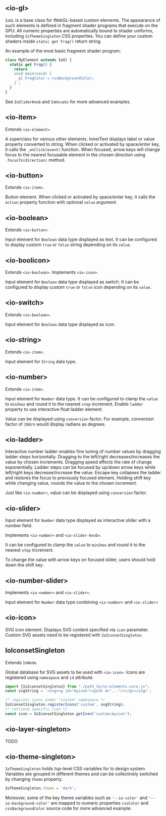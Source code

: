 ## &lt;io-gl&gt;

`IoGL` is a base class for WebGL-based custom elements. The appearance of such elements is defined in fragment shader programs that execute on the GPU. All numeric properties are automatically bound to shader uniforms, including `IoThemeSingleton` CSS properties. You can define your custom shaders inside `static get Frag()` return string.

<io-element-demo element="io-gl" width="255px" height="255px" properties='{"color": [0, 0, 0, 1]}' config='{"background": ["io-color-vector"], "color": ["io-color-vector"]}'></io-element-demo>


An example of the most basic fragment shader program:

```javascript
class MyElement extends IoGl {
  static get Frag() {
    return `
    void main(void) {
      gl_FragColor = cssBackgroundColor;
    }`;
  }
}
```

See `IoSliderKnob` and `IoHsvaSv` for more advanced examples.

## &lt;io-item&gt;

Extends `<io-element>`.

A superclass for various other elements.
InnerText displays label or value property converted to string.
When clicked or activated by space/enter key, it calls the `_onClick(event)` function.
When focused, arrow keys will change focus to the nearest focusable element in the chosen direction using `.focusTo(direction)` method.

<io-element-demo element="io-item" properties='{"label": "Item", "value": "null"}'></io-element-demo>

## &lt;io-button&gt;

Extends `<io-item>`.

Button element. When clicked or activated by space/enter key, it calls the `action` property function with optional `value` argument.

<io-element-demo element="io-button" properties='{"label": "Button", "action": "null"}'></io-element-demo>

## &lt;io-boolean&gt;

Extends `<io-button>`.

Input element for `Boolean` data type displayed as text. It can be configured to display custom `true` or `false` string depending on its `value`.

<io-element-demo element="io-boolean" properties='{"value": true, "true": "true", "false": "false"}'></io-element-demo>

## &lt;io-boolicon&gt;

Extends `<io-boolean>`. Implements `<io-icon>`.

Input element for `Boolean` data type displayed as switch. It can be configured to display custom `true` or `false` icon depending on its `value`.

<io-element-demo element="io-boolicon" properties='{"value": true, "true": "icons:check", "false": "icons:uncheck"}'></io-element-demo>

## &lt;io-switch&gt;

Extends `<io-boolean>`.

Input element for `Boolean` data type displayed as icon.

<io-element-demo element="io-switch" properties='{"value": true}'></io-element-demo>

## &lt;io-string&gt;

Extends `<io-item>`.

Input element for `String` data type.

<io-element-demo element="io-string" properties='{"value": "Hello io!"}'></io-element-demo>

## &lt;io-number&gt;

Extends `<io-item>`.

Input element for `Number` data type. It can be configured to clamp the `value` to `min`/`max` and round it to the nearest `step` increment. Enable `ladder` property to use interactive float ladder element.

<io-element-demo element="io-number" width="6em" properties='{"value": 1337, "conversion": 1, "step": 0.1, "min": 0, "max": 10000, "ladder": true}'></io-element-demo>
<io-element-demo element="io-number" width="6em" properties='{"value": 1337, "conversion": 1, "step": 0.0002, "min": 0, "max": 10000, "ladder": true}'></io-element-demo>

Value can be displayed using `conversion` factor. For example, conversion factor of `180/π` would display radians as degrees.

<io-element-demo element="io-number" width="6em" properties='{"value": 0, "step": 0.2617993877991494, "conversion": 57.29577951308232, "min": -6.283185307179586, "max": 6.283185307179586, "ladder": true}'></io-element-demo>

## &lt;io-ladder&gt;

Interactive number ladder enables fine tuning of number values by dragging ladder steps horizontally. Dragging to the left/right decreases/increases the value by chosen increments. Dragging speed affects the rate of change exponentially. Ladder steps can be focused by up/down arrow keys while left/right keys decrease/increase the value. Escape key collapses the ladder and restores the focus to previously focused element. Holding shift key while changing value, rounds the value to the chosen increment.

Just like `<io-number>`, value can be displayed using `conversion` factor.

<io-element-demo element="io-ladder" expanded properties='{"value": 0.1, "step": 0.0001, "conversion": 1, "min": -1000, "max": 1000, "expanded": true}'></io-element-demo>

## &lt;io-slider&gt;

Input element for `Number` data type displayed as interactive slider with a number field.

Implements `<io-number>` and `<io-slider-knob>`.

<io-element-demo element="io-slider" properties='{"value": 0.1, "step": 0.01, "min": -0.5, "max": 0.5}'></io-element-demo>

It can be configured to clamp the `value` to `min`/`max` and round it to the nearest `step` increment.

To change the value with arrow keys on focused slider, users should hold down the shift key.

## &lt;io-number-slider&gt;

Implements `<io-number>` and `<io-slider>`.

Input element for `Number` data type combining `<io-number>` and `<io-slider>`

<io-element-demo element="io-number-slider" properties='{"value": 0.1, "step": 0.1, "conversion": 1, "min": -0.5, "max": 0.5}'></io-element-demo>
<io-element-demo element="io-number-slider" properties='{"value": 0, "step": 0.2617993877991494, "conversion": 57.29577951308232, "min": -6.283185307179586, "max": 6.283185307179586}'></io-element-demo>
<io-element-demo element="io-number-slider" properties='{"value": 0.1, "step": 0.1, "conversion": 0.3, "min": -0.5, "max": 0.5}'></io-element-demo>

## &lt;io-icon&gt;

SVG icon element. Displays SVG content specified via `icon` parameter. Custom SVG assets need to be registered with `IoIconsetSingleton`.

<io-element-demo element="io-icon" properties='{"icon": "icons:link"}' config='{"icon": ["io-menu-option", {"options": ["icons:link", "icons:unlink", "icons:check", "icons:uncheck"]}]}'></io-element-demo>

## IoIconsetSingleton

Extends `IoNode`.

Global database for SVG assets to be used with `<io-icon>`. Icons are registered using `namespace` and `id` attribute.

```javascript
import {IoIconsetSingleton} from "./path_to/io-elements-core.js";
const svgString = `<svg><g id="myicon"><path d="..."/></g></svg>`;

/* register icons under "custom" namespace */
IoIconsetSingleton.registerIcons('custom', svgString);
/* retrieve specific icon */
const icon = IoIconsetSingleton.getIcon('custom:myicon');
```

## &lt;io-layer-singleton&gt;

TODO

## &lt;io-theme-singleton&gt;

`IoThemeSingleton` holds top-level CSS variables for Io design system. Variables are grouped in different themes and can be collectively switched by changing `theme` property.

```javascript
IoThemeSingleton.theme = 'dark';
```

Moreover, some of the key theme variables such as `'--io-color'` and `'--io-background-color'` are mapped to numeric properties `cssColor` and `cssBackgroundColor` source code for more advanced example.
